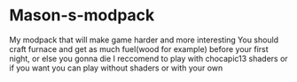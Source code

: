 # Mason-s-modpack
My modpack that will make game harder and more interesting
You should craft furnace and get as much fuel(wood for example) before your first night, or else you gonna die
I reccomend to play with chocapic13 shaders or if you want you can play without shaders or with your own

